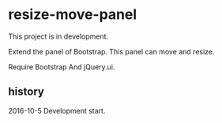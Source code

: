 # resize-move-panel
This project is in development.

Extend the panel of Bootstrap.
This panel can move and resize.

Require Bootstrap And jQuery.ui.


## history
2016-10-5 Development start.
